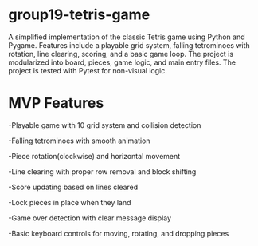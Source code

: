 # group19-tetris-game
A simplified implementation of the classic Tetris game using Python and Pygame. Features include a playable grid system, falling tetrominoes with rotation, line clearing, scoring, and a basic game loop. The project is modularized into board, pieces, game logic, and main entry files. The project is tested with Pytest for non-visual logic.
# MVP Features
-Playable game with 10 grid system and collision detection

-Falling tetrominoes with smooth animation

-Piece rotation(clockwise) and horizontal movement

-Line clearing with proper row removal and block shifting

-Score updating based on lines cleared

-Lock pieces in place when they land

-Game over detection with clear message display

-Basic keyboard controls for moving, rotating, and dropping pieces
